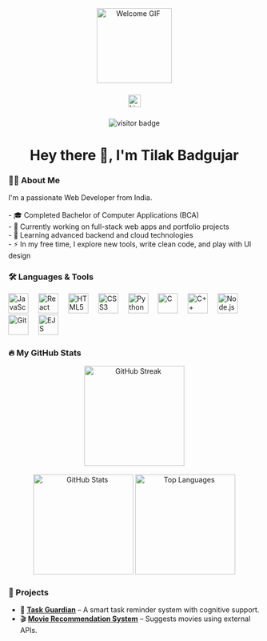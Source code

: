 <div align="center">
  <img height="150" src="https://media.giphy.com/media/M9gbBd9nbDrOTu1Mqx/giphy.gif" alt="Welcome GIF"/>
</div>

###

<div align="center">
  <img src="https://img.shields.io/static/v1?message=LinkedIn&logo=linkedin&label=&color=0077B5&logoColor=white&labelColor=&style=for-the-badge" height="25" alt="LinkedIn Badge"/>
</div>

###

<div align="center">
  <img src="https://visitor-badge.laobi.icu/badge?page_id=Webtilak.Webtilak" alt="visitor badge"/>
</div>

###

<h1 align="center">Hey there 👋, I'm Tilak Badgujar</h1>

###

<h3 align="left">👨‍💻 About Me</h3>

<p align="left">
  I'm a passionate Web Developer from India.<br><br>
  - 🎓 Completed Bachelor of Computer Applications (BCA)<br>
  - 🔭 Currently working on full-stack web apps and portfolio projects<br>
  - 🌱 Learning advanced backend and cloud technologies<br>
  - ⚡ In my free time, I explore new tools, write clean code, and play with UI design
</p>

###

<h3 align="left">🛠 Languages & Tools</h3>

<div align="left">
  <img src="https://cdn.jsdelivr.net/gh/devicons/devicon/icons/javascript/javascript-original.svg" height="40" alt="JavaScript" />
  <img width="12" />
  <img src="https://cdn.jsdelivr.net/gh/devicons/devicon/icons/react/react-original.svg" height="40" alt="React" />
  <img width="12" />
  <img src="https://cdn.jsdelivr.net/gh/devicons/devicon/icons/html5/html5-original.svg" height="40" alt="HTML5" />
  <img width="12" />
  <img src="https://cdn.jsdelivr.net/gh/devicons/devicon/icons/css3/css3-original.svg" height="40" alt="CSS3" />
  <img width="12" />
  <img src="https://cdn.jsdelivr.net/gh/devicons/devicon/icons/python/python-original.svg" height="40" alt="Python" />
  <img width="12" />
  <img src="https://cdn.jsdelivr.net/gh/devicons/devicon/icons/c/c-original.svg" height="40" alt="C" />
  <img width="12" />
  <img src="https://cdn.jsdelivr.net/gh/devicons/devicon/icons/cplusplus/cplusplus-original.svg" height="40" alt="C++" />
  <img width="12" />
  <img src="https://cdn.jsdelivr.net/gh/devicons/devicon/icons/nodejs/nodejs-original.svg" height="40" alt="Node.js" />
  <img width="12" />
  <img src="https://cdn.jsdelivr.net/gh/devicons/devicon/icons/git/git-original.svg" height="40" alt="Git" />
  <img width="12" />
  <img src="https://cdn.jsdelivr.net/gh/devicons/devicon/icons/ejs/ejs-original.svg" height="40" alt="EJS" />
</div>


###

<h3 align="left">🔥 My GitHub Stats</h3>

<div align="center">
  <img src="https://streak-stats.demolab.com?user=Webtilak&theme=dark&hide_border=false&date_format=M%20j%5B%2C%20Y%5D&locale=en" height="200" alt="GitHub Streak"/>
  <br><br>
  <img src="https://github-readme-stats.vercel.app/api?username=Webtilak&show_icons=true&theme=dracula&count_private=true&include_all_commits=true&hide_border=false" height="200" alt="GitHub Stats"/>
  <img src="https://github-readme-stats.vercel.app/api/top-langs?username=Webtilak&layout=compact&theme=dracula&langs_count=6&hide_border=false" height="200" alt="Top Languages"/>
</div>

###

<h3 align="left">🌟 Projects</h3>

- 🔔 [**Task Guardian**](https://github.com/Webtilak/task-guardian) – A smart task reminder system with cognitive support.
- 🎬 [**Movie Recommendation System**](https://github.com/Webtilak/movie-recommendation) – Suggests movies using external APIs.
###

<br clear="both">


